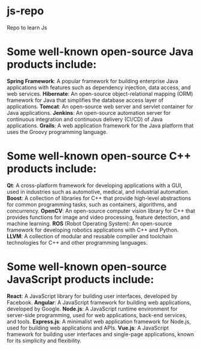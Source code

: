 # js-repo
Repo to learn Js


# Some well-known open-source Java products include:
__Spring Framework__: A popular framework for building enterprise Java applications with features such as dependency injection, data access, and web services.
__Hibernate__: An open-source object-relational mapping (ORM) framework for Java that simplifies the database access layer of applications.
__Tomcat__: An open-source web server and servlet container for Java applications.
__Jenkins__: An open-source automation server for continuous integration and continuous delivery (CI/CD) of Java applications.
__Grails__: A web application framework for the Java platform that uses the Groovy programming language.
# Some well-known open-source C++ products include:
__Qt__: A cross-platform framework for developing applications with a GUI, used in industries such as automotive, medical, and industrial automation.
__Boost__: A collection of libraries for C++ that provide high-level abstractions for common programming tasks, such as containers, algorithms, and concurrency.
__OpenCV__: An open-source computer vision library for C++ that provides functions for image and video processing, feature detection, and machine learning.
__ROS__ (Robot Operating System): An open-source framework for developing robotics applications with C++ and Python.
__LLVM__: A collection of modular and reusable compiler and toolchain technologies for C++ and other programming languages.
# Some well-known open-source JavaScript products include:
__React__: A JavaScript library for building user interfaces, developed by Facebook.
__Angular__: A JavaScript framework for building web applications, developed by Google.
__Node.js__: A JavaScript runtime environment for server-side programming, used for web applications, back-end services, and tools.
__Express.js__: A minimalist web application framework for Node.js, used for building web applications and APIs.
__Vue.js__: A JavaScript framework for building user interfaces and single-page applications, known for its simplicity and flexibility.